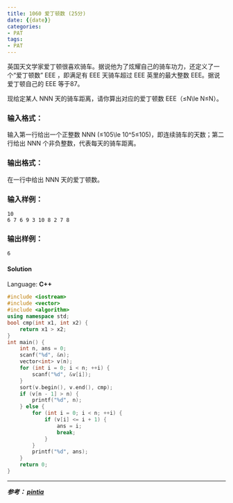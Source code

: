 ```yaml
---
title: 1060 爱丁顿数 (25分)
date: {{date}}
categories:
- PAT
tags:
- PAT
---
```

英国天文学家爱丁顿很喜欢骑车。据说他为了炫耀自己的骑车功力，还定义了一个“爱丁顿数” EEE ，即满足有 EEE 天骑车超过 EEE 英里的最大整数
EEE。据说爱丁顿自己的 EEE 等于87。

现给定某人 NNN 天的骑车距离，请你算出对应的爱丁顿数 EEE（≤N\le N≤N）。

### 输入格式：

输入第一行给出一个正整数 NNN (≤105\le 10^5≤10​5​​)，即连续骑车的天数；第二行给出 NNN 个非负整数，代表每天的骑车距离。

### 输出格式：

在一行中给出 NNN 天的爱丁顿数。

### 输入样例：

    
    
    10
    6 7 6 9 3 10 8 2 7 8
    

### 输出样例：

    
    
    6
    

#### Solution

Language: **C++**
```C++
#include <iostream>
#include <vector>
#include <algorithm>
using namespace std;
bool cmp(int x1, int x2) {
    return x1 > x2;
}
int main() {
    int n, ans = 0;
    scanf("%d", &n);
    vector<int> v(n);
    for (int i = 0; i < n; ++i) {
        scanf("%d", &v[i]);
    }
    sort(v.begin(), v.end(), cmp);
    if (v[n - 1] > n) {
        printf("%d", n);
    } else {
        for (int i = 0; i < n; ++i) {
            if (v[i] <= i + 1) {
                ans = i;
                break;
            }
        }
        printf("%d", ans);
    }
    return 0;
}
```
---
***参考：
[pintia](https://pintia.cn/problem-sets/994805260223102976/problems/994805269312159744)***
